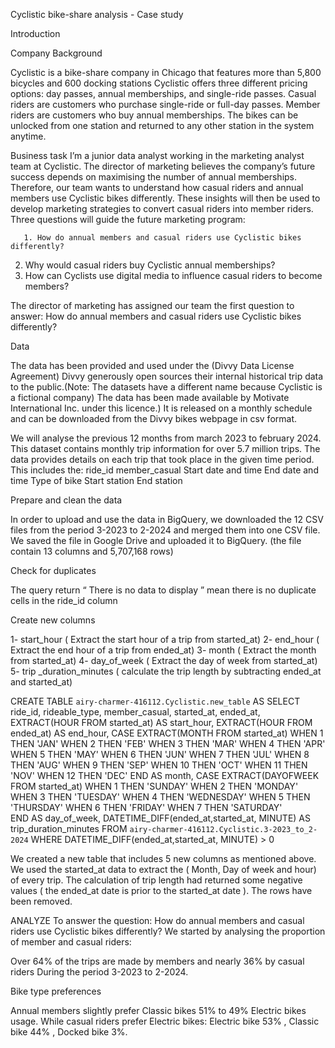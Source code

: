 Cyclistic bike-share analysis - Case study

Introduction

Company Background

Cyclistic is a bike-share company in Chicago that features more than 5,800 bicycles and 600 docking stations
Cyclistic offers three different pricing options: day passes, annual memberships, and single-ride passes. Casual riders are customers who purchase single-ride or full-day passes. Member riders are customers who buy annual memberships.
The bikes can be unlocked from one station and returned to any other station in the system anytime.

Business task
I’m a junior data analyst working in the marketing analyst team at Cyclistic. The director of marketing believes the company’s future success depends on maximising the number of annual memberships. Therefore, our team wants to understand how casual riders and annual members use Cyclistic bikes differently. 
These insights will then be used to develop marketing strategies to convert casual riders into member riders. 
Three questions will guide the future marketing program:

       1. How do annual members and casual riders use Cyclistic bikes differently?
2. Why would casual riders buy Cyclistic annual memberships? 
3. How can Cyclists use digital media to influence casual riders to become members? 

The director of marketing has assigned our team the first question to answer: How do annual members and casual riders use Cyclistic bikes differently?



Data

The data has been provided and used under the (Divvy Data License Agreement) Divvy generously open sources their internal historical trip data to the public.(Note: The datasets have a different name because Cyclistic is a fictional company)
The data has been made available by Motivate International Inc. under this licence.) It is released on a monthly schedule and can be downloaded from the Divvy bikes webpage in csv format.

We will analyse the previous 12 months from march 2023 to february 2024. 
This dataset contains monthly trip information for over 5.7 million trips.
The data provides details on each trip that took place in the given time period. This includes the:
ride_id
member_casual
Start date and time
End date and time
Type of bike
Start station
End station

Prepare and clean the data 

In order to upload and use the data in BigQuery, we downloaded the 12 CSV files from the period 3-2023 to 2-2024 and merged them into one CSV file. We saved the file in Google Drive and uploaded it to BigQuery. (the file contain 13 columns and 5,707,168 rows)






Check for duplicates

The query return “ There is no data to display ” mean there is no duplicate cells in the ride_id column

Create new columns

 1- start_hour ( Extract the start hour of a trip from started_at)
 2- end_hour ( Extract the end hour of a trip from ended_at)
 3- month ( Extract the month from started_at)
 4- day_of_week ( Extract the day of week from started_at)
 5- trip _duration_minutes ( calculate the trip length by subtracting ended_at and started_at)

CREATE TABLE
`airy-charmer-416112.Cyclistic.new_table` AS
SELECT
ride_id,
rideable_type,
member_casual,
started_at,
ended_at,
EXTRACT(HOUR FROM started_at) AS start_hour,
EXTRACT(HOUR FROM ended_at) AS end_hour,
CASE EXTRACT(MONTH FROM started_at)
   WHEN 1 THEN 'JAN'
   WHEN 2 THEN 'FEB'
   WHEN 3 THEN 'MAR'
   WHEN 4 THEN 'APR'
   WHEN 5 THEN 'MAY'
   WHEN 6 THEN 'JUN'
   WHEN 7 THEN 'JUL'
   WHEN 8 THEN 'AUG'
   WHEN 9 THEN 'SEP'
   WHEN 10 THEN 'OCT'
   WHEN 11 THEN 'NOV'
   WHEN 12 THEN 'DEC'
   END AS month,
CASE EXTRACT(DAYOFWEEK FROM started_at)
   WHEN 1 THEN 'SUNDAY'
   WHEN 2 THEN 'MONDAY'
   WHEN 3 THEN 'TUESDAY'
   WHEN 4 THEN 'WEDNESDAY'
   WHEN 5 THEN 'THURSDAY'
   WHEN 6 THEN 'FRIDAY'
   WHEN 7 THEN 'SATURDAY'   
   END AS day_of_week,
DATETIME_DIFF(ended_at,started_at, MINUTE)
       AS trip_duration_minutes
FROM `airy-charmer-416112.Cyclistic.3-2023_to_2-2024`
WHERE DATETIME_DIFF(ended_at,started_at, MINUTE) > 0


We created a new table that includes 5 new columns as mentioned above. 
We used the started_at data to extract the ( Month, Day of week and hour)  of every trip. 
The calculation of trip length had returned some negative values ( the ended_at date is prior to the started_at date ).
         The rows have been removed. 














ANALYZE
To answer the question: How do annual members and casual riders use Cyclistic bikes differently? We started by analysing the proportion of member and casual riders: 


Over 64% of the trips are made by members and nearly 36% by casual riders During the period 3-2023 to 2-2024.












Bike type preferences 




Annual members slightly prefer Classic bikes 51% to
          49% Electric bikes usage. 
While casual riders prefer Electric bikes: 
          Electric bike 53% , Classic bike 44% , Docked bike 3%. 


